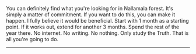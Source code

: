 You can definitely find what you're looking for in Nallamala forest.
It's simply a matter of commitment. If you want to do this, you can make it happen.
I fully believe it would be beneficial. Start with 1 month as a starting point. If it works out, extend for another 3 months. Spend the rest of the year there. No internet. No writing. No nothing. Only study the Truth. That is all you're going to do.

---

